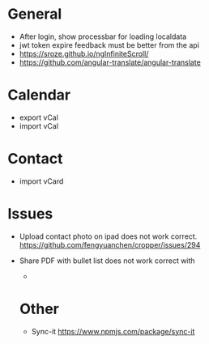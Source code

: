 # General
- After login, show processbar for loading localdata
- jwt token expire feedback must be better from the api
- https://sroze.github.io/ngInfiniteScroll/
- https://github.com/angular-translate/angular-translate

# Calendar
- export vCal
- import vCal

# Contact
- import vCard

# Issues
- Upload contact photo on ipad does not work correct.
  https://github.com/fengyuanchen/cropper/issues/294

- Share PDF with bullet list does not work correct with <ul><li>

# Other

- Sync-it https://www.npmjs.com/package/sync-it

